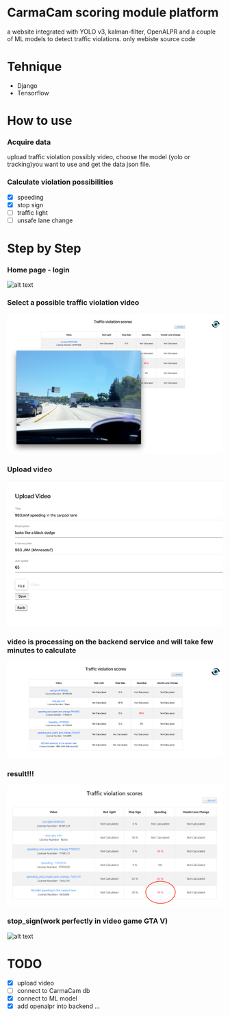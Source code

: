 # CarmaCam scoring module platform
a website integrated with YOLO v3, kalman-filter, OpenALPR and a couple of ML models to detect traffic violations.
only webiste source code
# Tehnique
- Django
- Tensorflow

# How to use

### Acquire data
upload traffic violation possibly video, choose the model (yolo or tracking)you want to use and get the data json file.

### Calculate violation possibilities
- [x] speeding
- [x] stop sign
- [ ] traffic light
- [ ] unsafe lane change

# Step by Step
### Home page - login
![alt text](img/homepage_login.png)

### Select a possible traffic violation video
![alt text](img/1-speedingvideo.png)

### Upload video
![alt text](img/2-speedingvideouploading.png)

### video is processing on the backend service and will take few minutes to calculate
![alt text](img/3-speedingvideouploaded.png)

### result!!!
![alt text](img/4-scores.png)

### stop_sign(work perfectly in video game GTA V)
![alt text](img/stopsign_gta.png)

# TODO
- [x] upload video
- [ ] connect to CarmaCam db
- [x] connect to ML model
- [x] add openalpr into backend
...
